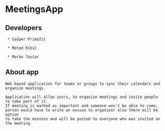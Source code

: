 MeetingsApp
===========

Developers
----------

     * Gašper Primožič
     
     * Metod Ribič
     
     * Marko Tavčar
     

About app
---------

    Web based application for teams or groups to sync their calendars and organize meetings.
    
    Application will allow users, to organize meetings and invite people to take part of it. 
    If meeting is marked as important and someone won't be able to come, 
    person would have to write an excuse to organizer also there will be option
    to take the minutes and will be posted to everyone who was invited on the meeting.
